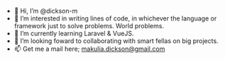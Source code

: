 - 👋 Hi, I’m @dickson-m
- 👀 I’m interested in writing lines of code, in whichever the language or framework just to solve problems. World problems. 
- 🌱 I’m currently learning Laravel & VueJS.
- 💞️ I’m looking foward to collaborating with smart fellas on big projects.
- 📫 Get me a mail here; makulia.dickson@gmail.com

<!---
dickson-m/dickson-m is a ✨ special ✨ repository because its `README.md` (this file) appears on your GitHub profile.
You can click the Preview link to take a look at your changes.
--->
